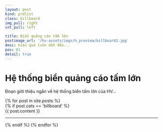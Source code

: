 ```yaml
---
layout: post
kind: prdlist
class: billboard
img_pull: right
cnt_pull: left

title: Biển quảng cáo tấm lớn
postimage_url: '/hv-assets/imgs/h_preview/billboard2.jpg'
desc: hiệu quả luôn dẫn đầu...
pos: 01
detail: true
---
```


<div class="product-desc bgyellow tx-center">
    <h1>Hệ thống biển quảng cáo tấm lớn</h1>
    <p>Đoạn giới thiệu ngắn về hệ thống biển tấm lớn của HV...</p>
</div>

<div class="product-detail">
    {% for post in site.posts %}
        <div class="posts">
        {% if post.cats == 'billboard' %}
            <div class="{{ post.class }}-detail">
                {{ post.content }}
            </div>
            <hr>
        {% endif %}
    {% endfor %}
</div>

<p style="font-size:60px;"><i class="fa fa-refresh fa-spin"></i></p>